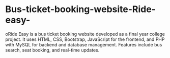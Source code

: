 # Bus-ticket-booking-website-Ride-easy-
oRide Easy is a bus ticket booking website developed as a final year college project. It uses HTML, CSS, Bootstrap, JavaScript for the frontend, and PHP with MySQL for backend and database management. Features include bus search, seat booking, and real-time updates.
